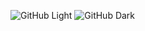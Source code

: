 ![GitHub Light](https://github.com/aoscc/aoscc/blob/main/assets/img/favicon.png)
![GitHub Dark](https://github.com/aoscc/aoscc/blob/main/assets/img/favicon%20-%20Inverse.png)
